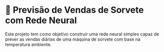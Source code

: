 # 🧠 Previsão de Vendas de Sorvete com Rede Neural
Este projeto tem como objetivo construir uma rede neural simples capaz de prever as vendas diárias de uma máquina de sorvete com base na temperatura ambiente.
 

